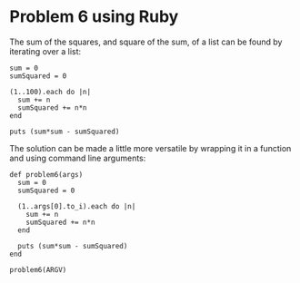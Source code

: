 # Problem 6 using Ruby 

The sum of the squares, and square of the sum, of a list can be found by iterating over a list: 

    sum = 0
    sumSquared = 0
  
    (1..100).each do |n|
      sum += n
      sumSquared += n*n
    end
  
    puts (sum*sum - sumSquared)
      
The solution can be made a little more versatile by wrapping it in a function and using command line arguments: 

    def problem6(args)
      sum = 0
      sumSquared = 0
    
      (1..args[0].to_i).each do |n|
        sum += n
        sumSquared += n*n
      end
    
      puts (sum*sum - sumSquared)
    end
    
    problem6(ARGV)
    
